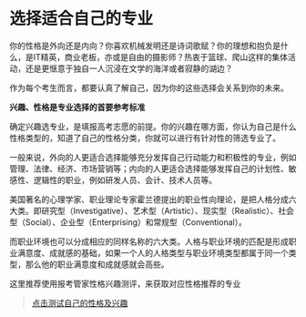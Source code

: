 # 选择适合自己的专业

你的性格是外向还是内向？你喜欢机械发明还是诗词歌赋？你的理想和抱负是什么，是IT精英，商业老板，亦或是自由的摄影师？热衷于篮球、爬山这样的集体活动，还是更惬意于独自一人沉浸在文学的海洋或者寂静的湖边？

作为每个考生而言，都要认真了解自己，因为你的这些选择会关系到你的未来。

**兴趣、性格是专业选择的首要参考标准**

确定兴趣选专业，是填报高考志愿的前提。你的兴趣在哪方面，你认为自己是什么性格类型的，知道了自己的性格分类，你就可以进行有针对性的筛选专业了。

一般来说，外向的人更适合选择能够充分发挥自己行动能力和积极性的专业，例如管理、法律、经济、市场营销等；内向的人更适合选择能够发挥自己的计划性、敏感性、逻辑性的职业，例如研发人员、会计、技术人员等。

美国著名的心理学家、职业理论专家霍兰德提出的职业性向理论，是把人格分成六大类。即研究型（Investigative）、艺术型（Artistic）、现实型（Realistic）、社会型（Social）、企业型（Enterprising）和常规型（Conventional）。

而职业环境也可以分成相应的同样名称的六大类。人格与职业环境的匹配是形成职业满意度、成就感的基础，如果一个人的人格类型与职业环境类型都属于同一个类型，那么他的职业满意度和成就感就会高些。

这里推荐使用报考管家性格兴趣测评，来获取对应性格推荐的专业

> [点击测试自己的性格及兴趣](https://bk.vastsum.com)